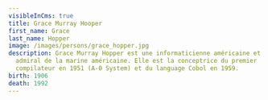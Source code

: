 ```yaml
---
visibleInCms: true
title: Grace Murray Hooper
first_name: Grace
last_name: Hopper
image: /images/persons/grace_hopper.jpg
description: Grace Murray Hopper est une informaticienne américaine et Rear
  admiral de la marine américaine. Elle est la conceptrice du premier
  compilateur en 1951 (A-0 System) et du language Cobol en 1959.
birth: 1906
death: 1992
---
```

